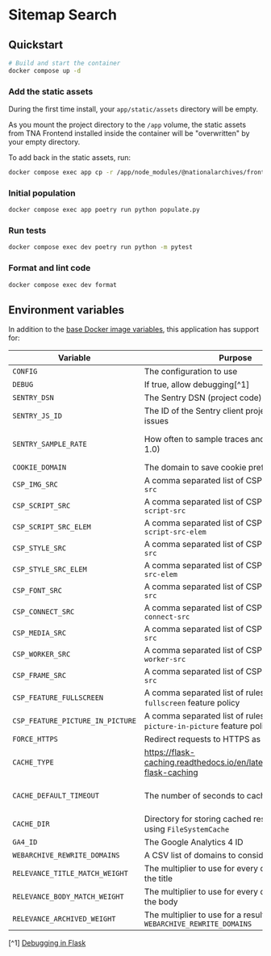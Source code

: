 # Sitemap Search

## Quickstart

```sh
# Build and start the container
docker compose up -d
```

### Add the static assets

During the first time install, your `app/static/assets` directory will be empty.

As you mount the project directory to the `/app` volume, the static assets from TNA Frontend installed inside the container will be "overwritten" by your empty directory.

To add back in the static assets, run:

```sh
docker compose exec app cp -r /app/node_modules/@nationalarchives/frontend/nationalarchives/assets /app/app/static
```

### Initial population

```sh
docker compose exec app poetry run python populate.py
```

### Run tests

```sh
docker compose exec dev poetry run python -m pytest
```

### Format and lint code

```sh
docker compose exec dev format
```

## Environment variables

In addition to the [base Docker image variables](https://github.com/nationalarchives/docker/blob/main/docker/tna-python/README.md#environment-variables), this application has support for:

| Variable                         | Purpose                                                                       | Default                                                     |
| -------------------------------- | ----------------------------------------------------------------------------- | ----------------------------------------------------------- |
| `CONFIG`                         | The configuration to use                                                      | `config.Production`                                         |
| `DEBUG`                          | If true, allow debugging[^1]                                                  | `False`                                                     |
| `SENTRY_DSN`                     | The Sentry DSN (project code)                                                 | _none_                                                      |
| `SENTRY_JS_ID`                   | The ID of the Sentry client project to catch issues                           | _none_                                                      |
| `SENTRY_SAMPLE_RATE`             | How often to sample traces and profiles (0-1.0)                               | production: `0.1`, staging: `0.25`, develop: `1`, test: `0` |
| `COOKIE_DOMAIN`                  | The domain to save cookie preferences against                                 | _none_                                                    |
| `CSP_IMG_SRC`                    | A comma separated list of CSP rules for `img-src`                             | `'self'`                                                  |
| `CSP_SCRIPT_SRC`                 | A comma separated list of CSP rules for `script-src`                          | `'self'`                                                  |
| `CSP_SCRIPT_SRC_ELEM`            | A comma separated list of CSP rules for `script-src-elem`                     | `'self'`                                                  |
| `CSP_STYLE_SRC`                  | A comma separated list of CSP rules for `style-src`                           | `'self'`                                                  |
| `CSP_STYLE_SRC_ELEM`             | A comma separated list of CSP rules for `style-src-elem`                      | `'self'`                                                  |
| `CSP_FONT_SRC`                   | A comma separated list of CSP rules for `font-src`                            | `'self'`                                                  |
| `CSP_CONNECT_SRC`                | A comma separated list of CSP rules for `connect-src`                         | `'self'`                                                  |
| `CSP_MEDIA_SRC`                  | A comma separated list of CSP rules for `media-src`                           | `'self'`                                                  |
| `CSP_WORKER_SRC`                 | A comma separated list of CSP rules for `worker-src`                          | `'self'`                                                  |
| `CSP_FRAME_SRC`                  | A comma separated list of CSP rules for `frame-src`                           | `'self'`                                                  |
| `CSP_FEATURE_FULLSCREEN`         | A comma separated list of rules for the `fullscreen` feature policy           | `'self'`                                                  |
| `CSP_FEATURE_PICTURE_IN_PICTURE` | A comma separated list of rules for the `picture-in-picture` feature policy   | `'self'`                                                  |
| `FORCE_HTTPS`                    | Redirect requests to HTTPS as part of the CSP                                 | _none_                                                    |
| `CACHE_TYPE`                     | https://flask-caching.readthedocs.io/en/latest/#configuring-flask-caching     | _none_                                                    |
| `CACHE_DEFAULT_TIMEOUT`          | The number of seconds to cache pages for                                      | production: `300`, staging: `60`, develop: `0`, test: `0` |
| `CACHE_DIR`                      | Directory for storing cached responses when using `FileSystemCache`           | `/tmp`                                                    |
| `GA4_ID`                         | The Google Analytics 4 ID                                                     | _none_                                                    |
| `WEBARCHIVE_REWRITE_DOMAINS`     | A CSV list of domains to consider archived                                    | _none_                                                    |
| `RELEVANCE_TITLE_MATCH_WEIGHT`   | The multiplier to use for every query match in the title                      | `5`                                                       |
| `RELEVANCE_BODY_MATCH_WEIGHT`    | The multiplier to use for every query match in the body                       | `1`                                                       |
| `RELEVANCE_ARCHIVED_WEIGHT`      | The multiplier to use for a result with a URL in `WEBARCHIVE_REWRITE_DOMAINS` | `0.5`                                                     |

[^1] [Debugging in Flask](https://flask.palletsprojects.com/en/2.3.x/debugging/)
